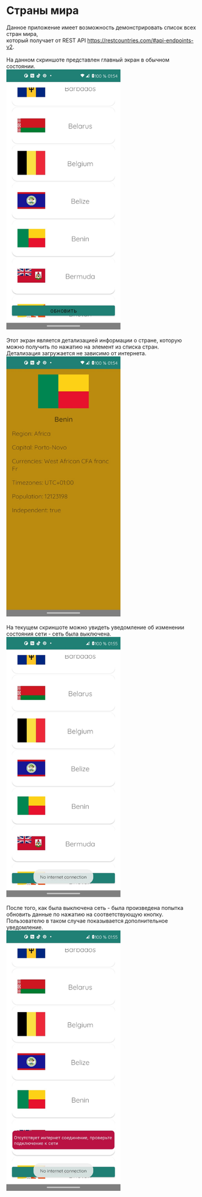 # Страны мира

Данное приложение имеет возможность демонстрировать список всех стран мира,<br>который получает от
REST
API <a href="https://restcountries.com/#api-endpoints-v2" target="_blank">https://restcountries.com/#api-endpoints-v2</a>.<br><br>
На данном скриншоте представлен главный экран в обычном
состоянии.<br><img src="https://github.com/agaperra/country_view/blob/2_details_content/images/1.jpg" width="300" /><br><br>
Этот экран является детализацией информации о стране, которую можно получить по нажатию на элемент
из списка стран.<br>Детализация загружается не зависимо от интернета.<br>
<img src="https://github.com/agaperra/country_view/blob/2_details_content/images/2.jpg" width="300" /><br><br>
На текущем скриншоте можно увидеть уведомление об изменении состояния сети - сеть была
выключена.<br>
<img src="https://github.com/agaperra/country_view/blob/2_details_content/images/3.jpg" width="300" /><br><br>
После того, как была выключена сеть - была произведена попытка обновить данные по нажатию на соответствующую кнопку.<br> 
Пользователю в таком случае показывается дополнительное уведомление.<br>
<img src="https://github.com/agaperra/country_view/blob/2_details_content/images/4.jpg" width="300" />
